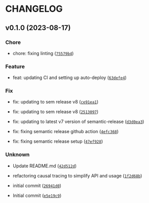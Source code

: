 # CHANGELOG



## v0.1.0 (2023-08-17)

### Chore

* chore: fixing linting ([`75579b4`](https://github.com/chanind/causal-tracer/commit/75579b406420ab0e32c0a52ec08c1c03e270eff4))

### Feature

* feat: updating CI and setting up auto-deploy ([`63defe4`](https://github.com/chanind/causal-tracer/commit/63defe44b2fefbb2247dd847fa74680a4e7782d9))

### Fix

* fix: updating to sem release v8 ([`ce91ea1`](https://github.com/chanind/causal-tracer/commit/ce91ea16cbe59e4b2be0cf564775c089e89b213d))

* fix: updating to sem release v8 ([`2513097`](https://github.com/chanind/causal-tracer/commit/25130971829957ba791fa592c0cd1a624371cf8b))

* fix: updating to latest v7 version of semantic-release ([`d3d0ea3`](https://github.com/chanind/causal-tracer/commit/d3d0ea37e348f7e52cc830fa464340df406098f7))

* fix: fixing semantic release github action ([`4efc368`](https://github.com/chanind/causal-tracer/commit/4efc3682fe567336381433172a9e805e0f78858a))

* fix: fixing semantic release setup ([`47ef928`](https://github.com/chanind/causal-tracer/commit/47ef92841d69abc7770f78604191f6f5e0624e08))

### Unknown

* Update README.md ([`42d512d`](https://github.com/chanind/causal-tracer/commit/42d512d7c57fb6d3d2971668aee305e61c01a317))

* refactoring causal tracing to simplify API and usage ([`1f2d68b`](https://github.com/chanind/causal-tracer/commit/1f2d68bc025c4b69f7be28469eb893c72d2b4577))

* initial commit ([`26941d0`](https://github.com/chanind/causal-tracer/commit/26941d085ab703bb144dff7510201d89e6119b6a))

* Initial commit ([`e5e19c9`](https://github.com/chanind/causal-tracer/commit/e5e19c97606ab1c2f7a71b25f3487660374999fc))
